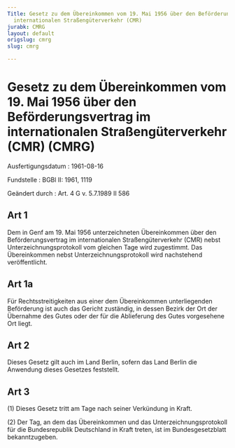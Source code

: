 ```yaml
---
Title: Gesetz zu dem Übereinkommen vom 19. Mai 1956 über den Beförderungsvertrag im
  internationalen Straßengüterverkehr (CMR)
jurabk: CMRG
layout: default
origslug: cmrg
slug: cmrg

---
```


# Gesetz zu dem Übereinkommen vom 19. Mai 1956 über den Beförderungsvertrag im internationalen Straßengüterverkehr (CMR) (CMRG)

Ausfertigungsdatum
:   1961-08-16

Fundstelle
:   BGBl II: 1961, 1119

Geändert durch
:   Art. 4 G v. 5.7.1989 II 586

## Art 1

Dem in Genf am 19. Mai 1956 unterzeichneten Übereinkommen über den
Beförderungsvertrag im internationalen Straßengüterverkehr (CMR) nebst
Unterzeichnungsprotokoll vom gleichen Tage wird zugestimmt. Das
Übereinkommen nebst Unterzeichnungsprotokoll wird nachstehend
veröffentlicht.

## Art 1a

Für Rechtsstreitigkeiten aus einer dem Übereinkommen unterliegenden
Beförderung ist auch das Gericht zuständig, in dessen Bezirk der Ort
der Übernahme des Gutes oder der für die Ablieferung des Gutes
vorgesehene Ort liegt.

## Art 2

Dieses Gesetz gilt auch im Land Berlin, sofern das Land Berlin die
Anwendung dieses Gesetzes feststellt.

## Art 3

(1) Dieses Gesetz tritt am Tage nach seiner Verkündung in Kraft.

(2) Der Tag, an dem das Übereinkommen und das Unterzeichnungsprotokoll
für die Bundesrepublik Deutschland in Kraft treten, ist im
Bundesgesetzblatt bekanntzugeben.

